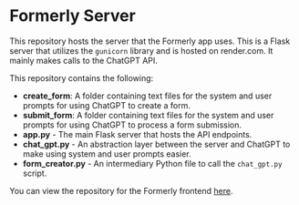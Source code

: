 # Formerly Server

This repository hosts the server that the Formerly app uses. This is a Flask server that utilizes the `gunicorn` library and is hosted on render.com. It mainly makes calls to the ChatGPT API.

This repository contains the following:
- **create_form**: A folder containing text files for the system and user prompts for using ChatGPT to create a form.
- **submit_form**: A folder containing text files for the system and user prompts for using ChatGPT to process a form submission.
- **app.py** - The main Flask server that hosts the API endpoints.
- **chat_gpt.py** - An abstraction layer between the server and ChatGPT to make using system and user prompts easier.
- **form_creator.py** - An intermediary Python file to call the `chat_gpt.py` script.

You can view the repository for the Formerly frontend [here](https://github.com/VictorTPhan/form_app).